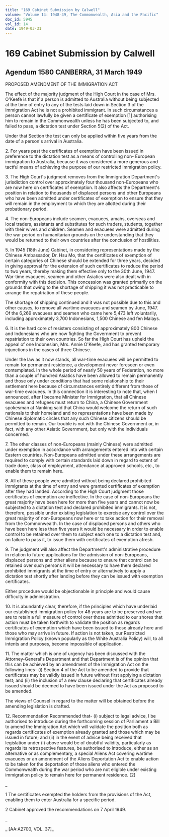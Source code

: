 ```yaml
---
title: "169 Cabinet Submission by Calwell"
volume: "Volume 14: 1948-49, The Commonwealth, Asia and the Pacific"
doc_id: 5945
vol_id: 14
date: 1949-03-31
---
```


# 169 Cabinet Submission by Calwell

## Agendum 1580 CANBERRA, 31 March 1949

PROPOSED AMENDMENT OF THE IMMIGRATION ACT

The effect of the majority judgment of the High Court in the case of Mrs. O'Keefe is that if a person is admitted to Australia without being subjected at the time of entry to any of the tests laid down in Section 3 of the Immigration Act he is not a prohibited immigrant. In such circumstances a person cannot lawfully be given a certificate of exemption [1] authorising him to remain in the Commonwealth unless he has been subjected to, and failed to pass, a dictation test under Section 5(2) of the Act.

Under that Section the test can only be applied within five years from the date of a person's arrival in Australia.

2\. For years past the certificates of exemption have been issued in preference to the dictation test as a means of controlling non- European immigration to Australia, because it was considered a more generous and tactful means of achieving the purpose of our restricted immigration policy.

3\. The High Court's judgment removes from the Immigration Department's jurisdiction control over approximately four thousand non-Europeans who are now here on certificates of exemption. It also affects the Department's position in relation to thousands of displaced persons and other Europeans who have been admitted under certificates of exemption to ensure that they will remain in the employment to which they are allotted during their probationary period.

4\. The non-Europeans include seamen, evacuees, amahs, overseas and local traders, assistants and substitutes for such traders, students, together with their wives and children. Seamen and evacuees were admitted during the war period on humanitarian grounds on the understanding that they would be returned to their own countries after the conclusion of hostilities.

5\. In 1945 (18th June) Cabinet, in considering representations made by the Chinese Ambassador, Dr. Hsu Mo, that the certificates of exemption of certain categories of Chinese should be extended for three years, decided in giving approval for the extension of such certificates to reduce the period to two years, thereby making them effective only to the 30th June, 1947. War-time evacuees, seamen and other Asiatics were also dealt with in conformity with this decision. This concession was granted primarily on the grounds that owing to the shortage of shipping it was not practicable to arrange the repatriation of these people.

The shortage of shipping continued and it was not possible due to this and other causes, to remove all wartime evacuees and seamen by June, 1947. Of the 6,269 evacuees and seamen who came here 5,473 left voluntarily, including approximately 3,700 Indonesians, 1,500 Chinese and fen Malays.

6\. It is the hard core of resisters consisting of approximately 800 Chinese and Indonesians who are now fighting the Government to prevent repatriation to their own countries. So far the High Court has upheld the appeal of one Indonesian, Mrs. Annie O'Keefe, and has granted temporary injunctions in the cases of three Chinese.

Under the law as it now stands, all war-time evacuees will be permitted to remain for permanent residence, a development never foreseen or even contemplated. In the whole period of nearly 50 years of Federation, no more than a couple of hundred Asiatics have been allowed to remain permanently and those only under conditions that had some relationship to their settlement here because of circumstances entirely different from those of war-time evacuees. In this connection it is interesting to note that, when I announced, after I became Minister for Immigration, that all Chinese evacuees and refugees must return to China, a Chinese Government spokesman at Nanking said that China would welcome the return of such nationals to their homeland and no representations have been made by Chinese diplomatic circles that any such Chinese citizens should be permitted to remain. Our trouble is not with the Chinese Government or, in fact, with any other Asiatic Government, but only with the individuals concerned.

7\. The other classes of non-Europeans (mainly Chinese) were admitted under exemption in accordance with arrangements entered into with certain Eastern countries. Non-Europeans admitted under these arrangements are required to comply with certain standards laid down in regard to extent of trade done, class of employment, attendance at approved schools, etc., to enable them to remain here.

8\. All of these people were admitted without being declared prohibited immigrants at the time of entry and were granted certificates of exemption after they had landed. According to the High Court judgment those certificates of exemption are ineffective. In the case of non-Europeans the great majority have been here for more than five years and cannot now be subjected to a dictation test and declared prohibited immigrants. It is not, therefore, possible under existing legislation to exercise any control over the great majority of non-Europeans now here or to take action for their removal from the Commonwealth. In the case of displaced persons and others who have been here less than five years it would be necessary in order to enable control to be retained over them to subject each one to a dictation test and, on failure to pass it, to issue them with certificates of exemption afresh.

9\. The judgment will also affect the Department's administrative procedure in relation to future applications for the admission of non-Europeans, displaced persons and other aliens because to ensure that control can be retained over such persons it will be necessary to have them declared prohibited immigrants at the time of entry or alternatively to apply a dictation test shortly after landing before they can be issued with exemption certificates.

Either procedure would be objectionable in principle and would cause difficulty in administration.

10\. It is abundantly clear, therefore, if the principles which have underlaid our established immigration policy for 48 years are to be preserved and we are to retain a full measure of control over those admitted to our shores that action must be taken forthwith to validate the position as regards certificates of exemption which have been issued to those already here and those who may arrive in future. If action is not taken, our Restricted Immigration Policy (known popularly as the White Australia Policy) will, to all intents and purposes, become impossible of application.

11\. The matter which is one of urgency has been discussed with the Attorney-General's Department and that Department is of the opinion that this can be achieved by an amendment of the Immigration Act on the following lines- (i) Section 4 of the Act to be amended to provide that certificates may be validly issued in future without first applying a dictation test; and (ii) the inclusion of a new clause declaring that certificates already issued should be deemed to have been issued under the Act as proposed to be amended.

The views of Counsel in regard to the matter will be obtained before the amending legislation is drafted.

12\. Recommendation Recommended that- (i) subject to legal advice, I be authorised to introduce during the forthcoming session of Parliament a Bill to amend the Immigration Act which will validate the position both as regards certificates of exemption already granted and those which may be issued in future; and (ii) in the event of advice being received that legislation under (i) above would be of doubtful validity, particularly as regards its retrospective features, be authorised to introduce, either as an alternative or as complementary, a special Aliens Act covering wartime evacuees or an amendment of the Aliens Deportation Act to enable action to be taken for the deportation of those aliens who entered the Commonwealth during the war period who are not eligible under existing immigration policy to remain here for permanent residence. [2]

_

1 The certificates exempted the holders from the provisions of the Act, enabling them to enter Australia for a specific period.

2 Cabinet approved the recommendations on 7 April 1949.

_

_ [AA:A2700, VOL. 37]_
